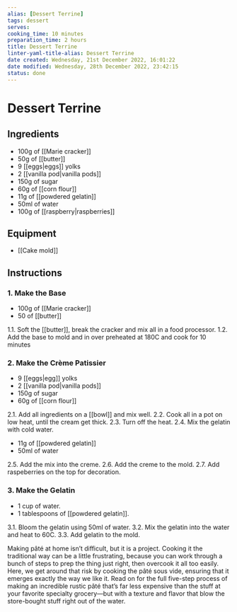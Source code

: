 ```yaml
---
alias: [Dessert Terrine]
tags: dessert
serves: 
cooking_time: 10 minutes
preparation_time: 2 hours
title: Dessert Terrine
linter-yaml-title-alias: Dessert Terrine
date created: Wednesday, 21st December 2022, 16:01:22
date modified: Wednesday, 28th December 2022, 23:42:15
status: done
---
```


# Dessert Terrine

## Ingredients

* 100g of [[Marie cracker]]
* 50g of [[butter]]
* 9 [[eggs|eggs]] yolks
* 2 [[vanilla pod|vanilla pods]]
* 150g of sugar
* 60g of [[corn flour]]
* 11g of [[powdered gelatin]]
* 50ml of water
* 100g of [[raspberry|raspberries]]

## Equipment

* [[Cake mold]]

## Instructions

### 1. Make the Base

* 100g of [[Marie cracker]]
* 50 of [[butter]]

1.1. Soft the [[butter]], break the cracker and mix all in a food processor.
1.2. Add the base to mold and in over preheated at 180C and cook for 10 minutes

### 2. Make the Crème Patissier

* 9 [[eggs|egg]] yolks
* 2 [[vanilla pod|vanilla pods]]
* 150g of sugar
* 60g of [[corn flour]]

2.1. Add all ingredients on a [[bowl]] and mix well.
2.2. Cook all in a pot on low heat, until the cream get thick.
2.3. Turn off the heat.
2.4. Mix the gelatin with cold water.

* 11g of [[powdered gelatin]]
* 50ml of water

2.5. Add the mix into the creme.
2.6. Add the creme to the mold.
2.7. Add raspeberries on the top for decoration.

### 3. Make the Gelatin

* 1 cup of water.
* 1 tablespoons of [[powdered gelatin]].

3.1. Bloom the gelatin using 50ml of water.
3.2. Mix the gelatin into the water and heat to 60C.
3.3. Add gelatin to the mold.

Making pâté at home isn’t difficult, but it is a project. Cooking it the traditional way can be a little frustrating, because you can work through a bunch of steps to prep the thing just right, then overcook it all too easily. Here, we get around that risk by cooking the pâté sous vide, ensuring that it emerges exactly the way we like it. Read on for the full five-step process of making an incredible rustic pâté that’s far less expensive than the stuff at your favorite specialty grocery—but with a texture and flavor that blow the store-bought stuff right out of the water.